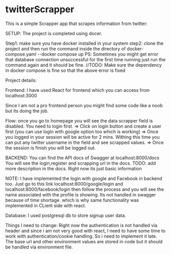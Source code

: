 # twitterScrapper

This is a simple Scrapper app that scrapes information from twitter:

SETUP: The project is completed using docer. 

Step1: make sure you have docker installed in your system
step2: clone the project and then run the command inside the directory of docker-compose.yaml 
--docker compose up
PS: Sometimes you might get error that database connection unsuccessful for the first time running just run the command again and it should be fine.
//TODO: Make sure the dependency in docker compose is fine so that the above error is fixed

Project details:

Frontend: I have used React for frontend which you can access from localhost:3000

Since I am not a pro frontend person you might find some code like a noob but its doing the job. 

Flow: once you go to homepage you will see the data scrapper field is disabled. You need to login first.
=> Click on login button and create a user first (you can use login with google option too which is working)
=> Once you logged in your session will be active for 2 mins. Withing this time you can put any twitter username in the field and see scrapped values.
=> Once the session is finish you will be logged out.


BACKEND: You can find the API docs of Swagger at localhost:8000/docs
You will see the login,register and scrapping url in the docs.
TODO: add more description in the docs. Right now its just basic information

NOTE: I have implemented the login with google and Facebook in backend too. Just go to this link localhost:8000/google/login and localhost:8000/facebook/login
then follow the process and you will see the name associated with the profile is showing. Its not handled in swagger because of time shortage. which is why same
functionality was implemented in CLient side with react.

Database: I used postgresql db to store signup user data.

Things I need to change: 
Right now the authentication is not handled via header and since i am not very good with react, I need to have some time to work with authentication/cookie handling.
So i need to implement it late.
The base url and other environment values are stored in code but it should be handled via environment file.
